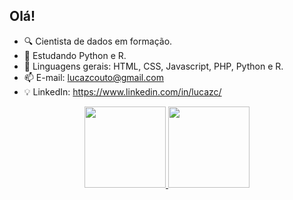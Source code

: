 ## Olá!

- 🔍 Cientista de dados em formação.
- 📖 Estudando Python e R.
- 🌱 Linguagens gerais: HTML, CSS, Javascript, PHP, Python e R.
- 📫 E-mail: lucazcouto@gmail.com
- 💡 LinkedIn: https://www.linkedin.com/in/lucazc/

<div align="center">
  <a href="https://github.com/luzagoc">
  <img height="130em" src="https://github-readme-stats.vercel.app/api?username=zago2006&show_icons=true&theme=dark&include_all_commits=true&count_private=true"/>
  <img height="130em" src="https://github-readme-stats.vercel.app/api/top-langs/?username=zago2006&layout=compact&langs_count=7&theme=dark"/>
</div>
